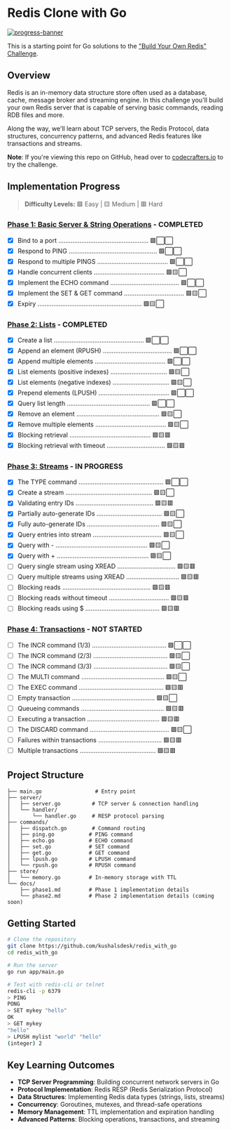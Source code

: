 # Redis Clone with Go

[![progress-banner](https://backend.codecrafters.io/progress/redis/0a412eea-657f-434d-b2cc-b7352c66c04f)](https://app.codecrafters.io/users/codecrafters-bot?r=2qF)

This is a starting point for Go solutions to the ["Build Your Own Redis" Challenge](https://codecrafters.io/challenges/redis).

## Overview

Redis is an in-memory data structure store often used as a database, cache, message broker and streaming engine. In this challenge you'll build your own Redis server that is capable of serving basic commands, reading RDB files and more.

Along the way, we'll learn about TCP servers, the Redis Protocol, data structures, concurrency patterns, and advanced Redis features like transactions and streams.

**Note**: If you're viewing this repo on GitHub, head over to [codecrafters.io](https://codecrafters.io) to try the challenge.

## Implementation Progress

> **Difficulty Levels:** 🟩 Easy | 🟨 Medium | 🟥 Hard

### [Phase 1: Basic Server & String Operations](./docs/phase1.md) - **COMPLETED**

- [x] Bind to a port ................................................... 🟩⬜⬜
- [x] Respond to PING .................................................. 🟩⬜⬜
- [x] Respond to multiple PINGS ........................................ 🟩⬜⬜
- [x] Handle concurrent clients ........................................ 🟩🟨⬜
- [x] Implement the ECHO command ....................................... 🟩⬜⬜
- [x] Implement the SET & GET command .................................. 🟩🟨⬜
- [x] Expiry ........................................................... 🟩🟨⬜

### [Phase 2: Lists](./docs/phase2.md) - **COMPLETED**

- [x] Create a list ................................................... 🟩⬜⬜
- [x] Append an element (RPUSH) ....................................... 🟩⬜⬜
- [x] Append multiple elements ........................................ 🟩⬜⬜
- [x] List elements (positive indexes) ................................ 🟩🟨⬜
- [x] List elements (negative indexes) ................................ 🟩🟨⬜
- [x] Prepend elements (LPUSH) ........................................ 🟩⬜⬜
- [x] Query list length ............................................... 🟩⬜⬜
- [x] Remove an element ............................................... 🟩🟨⬜
- [x] Remove multiple elements ........................................ 🟩🟨⬜
- [x] Blocking retrieval .............................................. 🟩🟨🟥
- [x] Blocking retrieval with timeout ................................. 🟩🟨🟥

### [Phase 3: Streams](./docs/phase3.md) - **IN PROGRESS**

- [x] The TYPE command ................................................ 🟩⬜⬜
- [x] Create a stream ................................................. 🟩🟨⬜
- [x] Validating entry IDs ............................................ 🟩🟨🟥
- [x] Partially auto-generate IDs ..................................... 🟩🟨⬜
- [x] Fully auto-generate IDs ......................................... 🟩🟨⬜
- [x] Query entries into stream ....................................... 🟩🟨⬜
- [x] Query with - .................................................... 🟩🟨⬜
- [x] Query with + .................................................... 🟩🟨⬜
- [ ] Query single stream using XREAD ................................. 🟩🟨🟥
- [ ] Query multiple streams using XREAD .............................. 🟩🟨🟥
- [ ] Blocking reads .................................................. 🟩🟨🟥
- [ ] Blocking reads without timeout .................................. 🟩🟨🟥
- [ ] Blocking reads using $ .......................................... 🟩🟨🟥

### [Phase 4: Transactions](./docs/phase4.md) - **NOT STARTED**

- [ ] The INCR command (1/3) .......................................... 🟩⬜⬜
- [ ] The INCR command (2/3) .......................................... 🟩🟨⬜
- [ ] The INCR command (3/3) .......................................... 🟩🟨⬜
- [ ] The MULTI command ............................................... 🟩🟨⬜
- [ ] The EXEC command ................................................ 🟩🟨🟥
- [ ] Empty transaction ............................................... 🟩🟨⬜
- [ ] Queueing commands ............................................... 🟩🟨🟥
- [ ] Executing a transaction ......................................... 🟩🟨🟥
- [ ] The DISCARD command ............................................. 🟩🟨⬜
- [ ] Failures within transactions .................................... 🟩🟨🟥
- [ ] Multiple transactions ........................................... 🟩🟨🟥

## Project Structure

```
├── main.go                 # Entry point
├── server/
│   ├── server.go          # TCP server & connection handling
│   └── handler/
│       └── handler.go     # RESP protocol parsing
├── commands/
│   ├── dispatch.go        # Command routing
│   ├── ping.go           # PING command
│   ├── echo.go           # ECHO command
│   ├── set.go            # SET command
│   ├── get.go            # GET command
│   ├── lpush.go          # LPUSH command
│   └── rpush.go          # RPUSH command
├── store/
│   └── memory.go         # In-memory storage with TTL
└── docs/
    ├── phase1.md         # Phase 1 implementation details
    └── phase2.md         # Phase 2 implementation details (coming soon)
```

## Getting Started

```bash
# Clone the repository
git clone https://github.com/kushalsdesk/redis_with_go
cd redis_with_go

# Run the server
go run app/main.go

# Test with redis-cli or telnet
redis-cli -p 6379
> PING
PONG
> SET mykey "hello"
OK
> GET mykey
"hello"
> LPUSH mylist "world" "hello"
(integer) 2
```

## Key Learning Outcomes

- **TCP Server Programming**: Building concurrent network servers in Go
- **Protocol Implementation**: Redis RESP (Redis Serialization Protocol)
- **Data Structures**: Implementing Redis data types (strings, lists, streams)
- **Concurrency**: Goroutines, mutexes, and thread-safe operations
- **Memory Management**: TTL implementation and expiration handling
- **Advanced Patterns**: Blocking operations, transactions, and streaming
